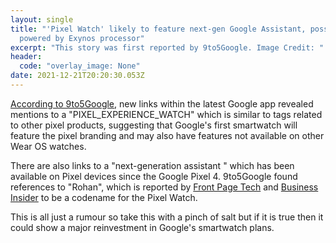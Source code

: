 ```yaml
---
layout: single
title: "'Pixel Watch' likely to feature next-gen Google Assistant, possibly
  powered by Exynos processor"
excerpt: "This story was first reported by 9to5Google. Image Credit: "
header:
  code: "overlay_image: None"
date: 2021-12-21T20:20:30.053Z
---
```

[According to 9to5Google](https://9to5google.com/2021/12/21/pixel-watch-next-gen-google-assistant-wear-os-exynos/), new links within the latest Google app revealed mentions to a "PIXEL_EXPERIENCE_WATCH" which is similar to tags related to other pixel products, suggesting that Google's first smartwatch will feature the pixel branding and may also have features not available on other Wear OS watches.

There are also links to a "next-generation assistant " which has been available on Pixel devices since the Google Pixel 4. 9to5Google found references to "Rohan", which is reported by [Front Page Tech](https://www.youtube.com/watch?v=tT6Y-u1Q9_c) and [Business Insider](https://www.businessinsider.com/google-pixel-watch-rohan-android-smartwatch-development-fitbit-launch-2021-12) to be a codename for the Pixel Watch.

This is all just a rumour so take this with a pinch of salt but if it is true then it could show a major reinvestment in Google's smartwatch plans.